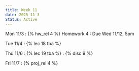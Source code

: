 ```yaml
---
title: Week 11
date: 2025-11-3
Status: Active
---
```


Mon 11/3
: {% hw_rel 4 %} Homework 4
  : Due Wed 11/12, 5pm

Tue 11/4
: {% lec 18 tba %}


Thu 11/6
: {% lec 19 tba %}
: {% disc 9 %} 

Fri 11/7
: {% proj_rel 4 %} 
